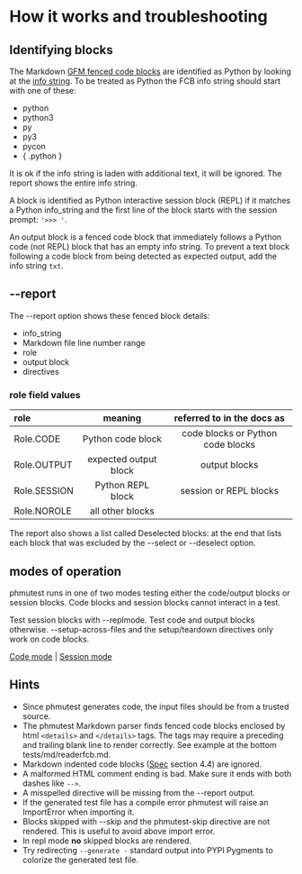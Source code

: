 # How it works and troubleshooting

## Identifying blocks

The Markdown [GFM fenced code blocks][1] are identified as Python by
looking at the [info string][2].
To be treated as Python the FCB info string should start
with one of these:

- python
- python3
- py
- py3
- pycon
- { .python }

It is ok if the info string is laden with additional text, it will be ignored.
The report shows the entire info string.

A block is identified as Python interactive session block (REPL) if
it matches a Python info_string and the first line of the block starts with the
session prompt: `'>>> '`.

An output block is a fenced code block that immediately follows a
Python code (not REPL) block that has an empty info string.
To prevent a text block following a code block from being detected
as expected output, add the info string `txt`.

## --report

The --report option shows these fenced block details:

- info_string
- Markdown file line number range
- role
- output block
- directives

### role field values

| role          | meaning               | referred to in the docs as
| :-------------| :-----------------:   | :-----------------:
| Role.CODE     | Python code block     | code blocks or Python code blocks
| Role.OUTPUT   | expected output block | output blocks
| Role.SESSION  | Python REPL block     | session or REPL blocks
| Role.NOROLE   | all other blocks

The report also shows a list called Deselected blocks: at the end that lists each
block that was excluded by the --select or --deselect option.

## modes of operation

phmutest runs in one of two modes testing either the code/output blocks
or session blocks. Code blocks and session blocks cannot interact
in a test.

Test session blocks with --replmode. Test code and output blocks otherwise.
--setup-across-files and the setup/teardown directives only work on code blocks.

[Code mode](codemode.md) | [Session mode](sessionmode.md)

## Hints

- Since phmutest generates code, the input files should be from a trusted
  source.
- The phmutest Markdown parser finds fenced code blocks enclosed by
  html `<details>` and `</details>` tags.
  The tags may require a preceding and trailing blank line
  to render correctly. See example at the bottom tests/md/readerfcb.md.
- Markdown indented code blocks ([Spec][4] section 4.4) are ignored.
- A malformed HTML comment ending is bad. Make sure
  it ends with both dashes like `-->`.
- A misspelled directive will be missing from the --report output.
- If the generated test file has a compile error phmutest will raise an
  ImportError when importing it.
- Blocks skipped with --skip and the phmutest-skip directive
  are not rendered. This is useful to avoid above import error.
- In repl mode **no** skipped blocks are rendered.
- Try redirecting `--generate -` standard output into PYPI Pygments to
  colorize the generated test file.

[1]: https://github.github.com/gfm/#fenced-code-blocks
[2]: https://github.github.com/gfm/#info-string
[3]: https://docs.python.org/3/library/unittest.html
[4]: https://spec.commonmark.org

